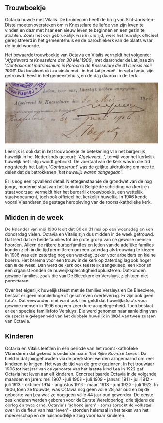 ## Trouwboekje

Octavia huwde met Vitalis. De bruidegom heeft de brug van Sint-Joris-ten-Distel moeten oversteken om in Knesselare de liefde van zijn leven te vinden en daar met haar een nieuw leven te beginnen en een gezin te stichten. Zoals het ook gebruikelijk was in die tijd, werd het huwelijk officieel geregistreerd in het gemeentehuis en de parochiekerk van de plaats waar de bruid woonde. 

Het bewaarde trouwboekje van Octavia en Vitalis vermeldt het volgende: '_Afgeleverd te Knesselare den 30 Mei 1906_', met daaronder de Latijnse zin '_Contraxerunt matrimonium in Parochia de Knesselare die 31 mensis maii 1906_'. Dat betekent dat ze einde mei - in het Latijn _maii_ - in volle lente, zijn getrouwd. Eerst in het gemeentehuis, en de dag daarop in de kerk. 

![detailh](detailh.jpg)

Leerrijk is ook dat in het trouwboekje de betekening van het burgerlijk huwelijk in het Nederlands gebeurt: '_Afgeleverd..._', terwijl voor het kerkelijk huwelijk het Latijn wordt gebruikt. De voertaal van de Kerk was in die tijd nog steeds het Latijn. '_Contraxerunt_' was de geijkte uitdrukking om mee te delen dat de betrokkenen '_het huwelijk waren aangegaan_'. 

Er is nog een opvallend detail. Niettegenstaande de grondwet van de nog jonge, moderne staat van het koninkrijk België de scheiding van kerk en staat voorzag, vermeldt hier het burgerlijk trouwboekje, een wettelijk staatsdocument, toch ook officieel het kerkelijk huwelijk. In 1906 kende vooral Vlaanderen de gestage heropleving van de rooms-katholieke kerk. 

## Midden in de week

De kalender van mei 1906 leert dat 30 en 31 mei op een woensdag en een donderdag vielen. Octavia en Vitalis zijn dus midden in de week getrouwd. Dat leert dat de beide families tot de grote groep van de gewone mensen hoorden. Alleen de rijkere burgerfamilies en leden van de adellijke families konden zich in die tijd permitteren om een zaterdag als trouwdag te kiezen. In 1906 was een zaterdag nog een werkdag, zeker voor arbeiders en kleine boeren. Het barema voor een trouw in de kerk op zaterdag lag ook hoger dan in de week. Dan werd de kerk ook feestelijk aangekleed, een koor en een organist konden de huwelijksplechtigheid opluisteren. Dat konden gewone families, zoals die van De Bleeckere en Versluys, zich toen niet permitteren. 

Over het eigenlijk huwelijksfeest met de families Versluys en De Bleeckere, bestaat er geen monderlinge of geschreven overlevering. Er zijn ook geen foto's. Dat verwondert niet want ook hier geldt dat huwelijksfoto's voor gewone mensen in 1906 nog een zeer dure aangelegenheid. Toch bestaat er een speciale familiefoto Versluys. Die werd genomen naar aanleiding van de speciale gelegenheid van het dubbele huwelijk in [1904](/1878-octavia-versluys/mozaik/3-versluys#fam_foto) van twee zussen van Octavia.

## Kinderen

Octavia en Vitalis leefden in een periode van het rooms-katholieke Vlaanderen dat gekend is onder de naam '_het Rijke Roomse Leven_'. Dat hield in dat jonggehuwden via de preekstoel werden aangemaand om veel kinderen te krijgen. Het was de tijd van de grote gezinnen. In het trouwjaar 1906 tot het jaar van de geboorte van het laatste kind Lea in 1922 gaf Octavia het leven aan elf kinderen. Concreet baarde Octavia in de volgende maanden en jaren: mei 1907 - juli 1908 - juli 1909 - januari 1911 - juli 1912 - juli 1913 - oktober 1914 - augustus 1916 - maart 1918 - juni 1920 - juli 1922. In 1906, toen ze trouwde, was Octavia nog geen volle 28 jaar oud en bij de geboorte van Lea was ze nog geen volle 44 jaar oud geworden. De eerste zes kinderen werden geboren voor de Eerste Wereldoorlog, drie tijdens de oorlog en twee erna. Octavia's 'schone jaren' - soms spreekt de volkstaal over 'in de fleur van haar leven' - stonden helemaal in het teken van het moederschap en de huishoudelijke zorg voor haar kinderen.
